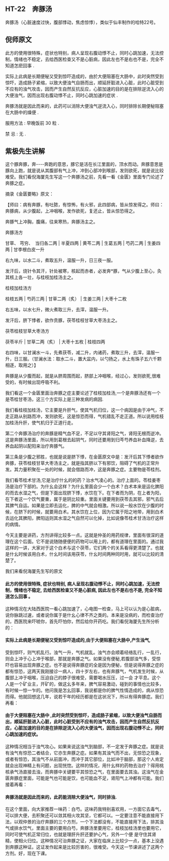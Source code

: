 ## HT-22　奔豚汤

奔豚汤（心脏速度过快，腹部悸动，焦虑惊悸），类似于仙丰制作的哈特22号。

## 倪师原文

此方的使用很特殊，症状也特别，病人呈现右腹动悸不止，同时心跳加速，无法控制，情绪也不稳定，去给西医检查又不是心脏病，因此左也不是右也不是，完全不知道怎麽回事 .

实际上此病是长期便秘又受到惊吓造成的，由於大便阻塞在大肠中，此时突然受到惊吓，造成肠子紧缩，以致大便浊气自肠而出，顺延肝脏进入心脏，此时心脏受到不应有的浊气攻击，因而产生自然反抗反应，心脏加速的目的是在排除逆流入心的大便浊气，因而出现右腹动悸不止，同时心跳加速的症状 .

奔豚汤就是因此而来的，此药可以消除大便浊气逆流入心，同时排除长期便秘阻塞在大肠中的燥便 .

服用方法 : 早晚饭前 30 粒 .

禁 忌 : 无 .

## 紫极先生讲解

这个豚奔豚，奔----奔跑的意思，豚它是活在长江里面的，顶水而动。奔豚意思是豚向上跑，就是说从其腹部有气上冲，冲到心部冲到喉部，发则欲死，就是说比较难受。我们看倪海厦先生写这一个奔豚汤之前，先看一看《金匮》里面专门论述了奔豚之症。

摘录《金匮要略》原文：

【师曰：病有奔豚，有吐脓，有惊怖，有火邪，此四部病，皆从惊发得之。师曰：奔豚病，从少腹起，上冲咽喉，发作欲死，复还止，皆从惊恐得之。

奔豚气上冲胸，腹痛，往来寒热，奔豚汤主之。

奔豚汤方

甘草、 芎穷、　当归各二两 | 半夏四两 | 黄芩二两 | 生葛五两 | 芍药二两 | 生姜四两 | 甘李根白皮一升

右九味，以水二斗，煮取五升，温服一升，日三夜一服。

发汗后，烧针令其汗，针处被寒，核起而赤者，必发奔*豚，气从少腹上至心，灸其核上各一壮，与桂枝加桂汤主之。

桂枝加桂汤方

桂枝五两 | 芍药三两 | 甘草二两（炙） | 生姜三两 | 大枣十二枚

右五味，以水七升，微火煮取三升，去滓，温服一升。

发汗后，脐下悸者，欲作贲豚，茯苓桂枝甘草大枣汤主之。

茯苓桂枝甘草大枣汤方

茯苓半斤 | 甘草二两（炙） | 大枣十五枚 | 桂枝四两

右四味，以甘澜水一斗，先煮茯苓，减二升，内诸药，煮取三升，去滓，温服一升，日三服。（甘澜水法：取水二斗，置大盆内，以勺扬之，水上有珠子五六千颗相逐，取用之）】

奔豚是从少腹而起，就是从脐周围而起，脐部上冲咽喉，经过心，发则欲死,很难受的，有时候出现呼吸不利。

我们看这一个金匮里面治奔豚之症主要论述了桂枝加桂汤,一个是奔豚汤还有一个是苓桂甘枣汤，这三个方实际上是三种发病的病因.

我们看桂枝加桂汤，它主要是升肝气，使其气机归位，这一个病因是由于冲气，不走正路从别路而冲，发则欲死，这是惊恐而得，气机错乱不走正道。所以说用桂枝加桂汤升肝，使气机归于正道行走。

第二个奔豚汤治疗的奔豚是精气血不足，不足以守其肾阳之气，肾阳无根而逆冲。这是奔豚汤里面，所以用到葛根去起阴气，同时还要用到归芩芍养血补血降逆，去养血起阴以配阳来治疗奔豚气。

第三条是少腹之邪胜，也就是说是脐下悸，在金匮原文中是：发汗后其下悸者欲作奔豚，茯苓桂枝甘草大枣汤主之，就是指其脐以下有邪饮，阻碍了气机的正常升发。其力量积聚在一处的时候，就会借路而冲，这是奔豚之症。主要物是苓桂剂。

我们看苓桂术甘汤,它是治疗什幺的的药？治水气凌心的。治疗上面的。苓桂姜枣汤是治疗下部的。为什幺会这样？为什幺里面会少一个白术？白术本来是运化脾阳的而去水湿之气，但是下面出现脐下悸，水饮在下。在下者而为阴，在上者为阳，在下者这一个饮气要重，属于是阴比较重。里面关键要用到茯苓去其邪，邪气去后其脾气自运。如果是立即去运化，脾的中气就会相激。所以说一般水饮在少腹的时候，在脐下的时候，就要用白术。其水饮在上位，因为它属于阳之地带，用到白术去运化其脾阳，脾阳运则其水湿之气自然可以化掉，比如说像苓桂术甘汤治疗这样的病情。

今天主要是讲药，方剂讲得比较多一点。这就是仲圣的用药规律，里面有很深的道理在这个后面。它不是说随随便便的药物可以用上的，都有道理在里面的。通过我这样的一讲，大家对于这个白术与这个茯苓，它们两个的关系看得更清楚了。也就是什幺时候该用白术，什幺时间该用茯苓，什幺时间两种同时用，就可以比较的清楚了。

我们来看倪海厦先生写的原文

#### 此方的使用很特殊, 症状也特别, 病人呈现右腹动悸不止，同时心跳加速，无法控制，情绪也不稳定, 去给西医检查又不是心脏病, 因此左也不是右也不是, 完全不知道怎么回事 。

这种情况在大陆西医院一看心跳加速了，心电图一检查，马上可以认为是心脏病，说你脉跳过速，或者说你属于是什幺心律不齐之类的。本来是没病的，而检查治疗的，西医院来吓唬你，首先吓怕你，然后给你开药吃。我们看倪海厦先生所分析的：

#### 实际上此病是长期便秘又受到惊吓造成的,由于大便阻塞在大肠中,产生浊气,

受到惊吓，则气机乱行。浊气一升，气机就乱。浊气亦会顺着经络乱行，一乱行，则会上冲于心上冲于喉部，那就是奔豚之气。如果没有便秘,若腹部浊气多，受惊吓也容易出现奔豚之症。也不是说得奔豚症的全是因为便秘，但是说得奔豚之症的都有惊恐，这两天我刚接诊一病人，四十岁左右，也有奔豚气，气机发生时候，从腹部上冲于咽喉，压迫自己的脖子很难受，需要喝水压压，过一会
才平息。这个人是一个矿业主，开矿的，做这幺多年来，脾气容易激动，碰到的事情也比较多，有时候一惊一乍的。他问我是怎幺回事，我说都是你的脾气性情造成的，病从惊恐而得。他就回想这几年，说若干年的经历都是在这状况下，所以有得奔豚症。我们再看：

#### 由于大便阻塞在大肠中 ,此时突然受到惊吓，造成肠子紧缩，以致大便浊气自肠而出，顺延肝脏进入心脏，此时心脏受到不应有的浊气攻击，因而产生自然反抗反应，心脏加速的目的是在排除逆流入心的大便浊气，因而出现右腹动悸不止，同时心跳加速的症状。

这种情况相当于浊气攻心。如果来说这浊气到脑部，不一定发于奔豚之症。就是说有浊气有惊恐二者结合，它亦生奔豚之症。如果有其浊气而不出，无惊恐之现象，或者有惊恐，其浊气不从前面冲，而冲于其它部位，比如冲于脑部，那这个人肯定就会出现神精上有问题，出现恍惚。这样的情况，用什幺样的药物去治疗？得用桃核承气汤直接去浊，而奔豚中关键要平其惊恐之气，在里面要去其浊。这浊气在金匮奔豚症里面，可能是气也可能是饮，也可能血不足，肾阳气上冲都有可能。我们接着再看：

#### 奔豚汤就是因此而来的，此药能消除大便浊气，同时排浊.

在这个里面，向大家推荐一味药：白芍。这味药我特别喜欢用，一方面它去毒气，可以排大便，去积聚还可以敛其相火攻其坚，它都可以。一定要注意不能直接用下法，以观仲景的治疗奔豚的三个方剂，一个下法都没有，不能直接用下法，排其浊气或排水饮气，里面主要的要用白芍，奔豚汤里要用它，桂枝加桂汤里也要用它，同时可使气机正常归位，也就是理肝升肝还要护心气，另外一个便
是守住其肾精，使相火归位。这种情况可治奔豚之证，大家在临床上比较少一点，基本上没遇到奔豚这种证。这证发作起来是比较厉害的，很难受。今天这一节课讲述了这两个方剂。好，现在下课。